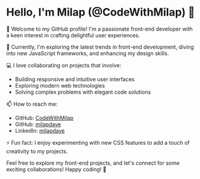 # Hello, I'm Milap (@CodeWithMilap) 👋

🚀 Welcome to my GitHub profile! I'm a passionate front-end developer with a keen interest in crafting delightful user experiences.

🌱 Currently, I'm exploring the latest trends in front-end development, diving into new JavaScript frameworks, and enhancing my design skills.

💻 I love collaborating on projects that involve:
- Building responsive and intuitive user interfaces
- Exploring modern web technologies
- Solving complex problems with elegant code solutions

📫 How to reach me:
- GitHub: [CodeWithMilap](https://github.com/CodeWithMilap)
- GitHub: [milapdave](https://github.com/milapdave)
- LinkedIn: [milapdave](https://www.linkedin.com/in/milapdave/)


⚡ Fun fact: I enjoy experimenting with new CSS features to add a touch of creativity to my projects.

Feel free to explore my front-end projects, and let's connect for some exciting collaborations! Happy coding! 🌟
